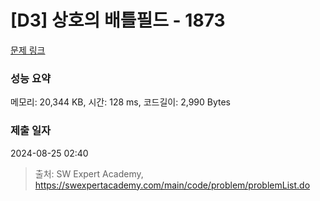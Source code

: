 # [D3] 상호의 배틀필드 - 1873 

[문제 링크](https://swexpertacademy.com/main/code/problem/problemDetail.do?contestProbId=AV5LyE7KD2ADFAXc) 

### 성능 요약

메모리: 20,344 KB, 시간: 128 ms, 코드길이: 2,990 Bytes

### 제출 일자

2024-08-25 02:40



> 출처: SW Expert Academy, https://swexpertacademy.com/main/code/problem/problemList.do